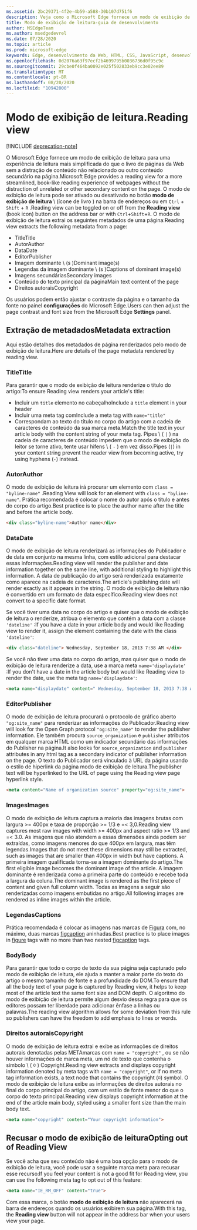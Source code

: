 ```yaml
---
ms.assetid: 2bc29371-4f2e-4b59-a588-30b107d751f6
description: Veja como o Microsoft Edge fornece um modo de exibição de leitura para páginas da Web para permitir a leitura sem adição.
title: Modo de exibição de leitura-guia de desenvolvimento
author: MSEdgeTeam
ms.author: msedgedevrel
ms.date: 07/28/2020
ms.topic: article
ms.prod: microsoft-edge
keywords: Edge, desenvolvimento da Web, HTML, CSS, JavaScript, desenvolvedor
ms.openlocfilehash: 0d2076a63f97ecf2b4699795b0036736d0f95c9c
ms.sourcegitcommit: 29cbe0f464ba0092e025f502833eb9cc3e02ee89
ms.translationtype: MT
ms.contentlocale: pt-BR
ms.lasthandoff: 08/20/2020
ms.locfileid: "10942000"
---
```

# <span data-ttu-id="d8df9-104">Modo de exibição de leitura.</span><span class="sxs-lookup"><span data-stu-id="d8df9-104">Reading view</span></span>  

[!INCLUDE [deprecation-note](../../includes/legacy-edge-note.md)]  

<span data-ttu-id="d8df9-105">O Microsoft Edge fornece um modo de exibição de leitura para uma experiência de leitura mais simplificada do que o livro de páginas da Web sem a distração de conteúdo não relacionado ou outro conteúdo secundário na página.</span><span class="sxs-lookup"><span data-stu-id="d8df9-105">Microsoft Edge provides a reading view for a more streamlined, book-like reading experience of webpages without the distraction of unrelated or other secondary content on the page.</span></span>  <span data-ttu-id="d8df9-106">O modo de exibição de leitura pode ser ativado ou desativado no botão **modo de exibição de leitura** \ (ícone de livro \) na barra de endereços ou em `Ctrl` + `Shift` + `R` .</span><span class="sxs-lookup"><span data-stu-id="d8df9-106">Reading view can be toggled on or off from the **Reading view** \(book icon\) button on the address bar or with `Ctrl`+`Shift`+`R`.</span></span>  <span data-ttu-id="d8df9-107">O modo de exibição de leitura extrai os seguintes metadados de uma página:</span><span class="sxs-lookup"><span data-stu-id="d8df9-107">Reading view extracts the following metadata from a page:</span></span>  

*   <span data-ttu-id="d8df9-108">Title</span><span class="sxs-lookup"><span data-stu-id="d8df9-108">Title</span></span>
*   <span data-ttu-id="d8df9-109">Autor</span><span class="sxs-lookup"><span data-stu-id="d8df9-109">Author</span></span>
*   <span data-ttu-id="d8df9-110">Data</span><span class="sxs-lookup"><span data-stu-id="d8df9-110">Date</span></span>
*   <span data-ttu-id="d8df9-111">Editor</span><span class="sxs-lookup"><span data-stu-id="d8df9-111">Publisher</span></span>
*   <span data-ttu-id="d8df9-112">Imagem dominante \ (s \)</span><span class="sxs-lookup"><span data-stu-id="d8df9-112">Dominant image\(s\)</span></span>
*   <span data-ttu-id="d8df9-113">Legendas da imagem dominante \ (s \)</span><span class="sxs-lookup"><span data-stu-id="d8df9-113">Captions of dominant image\(s\)</span></span>
*   <span data-ttu-id="d8df9-114">Imagens secundárias</span><span class="sxs-lookup"><span data-stu-id="d8df9-114">Secondary images</span></span>
*   <span data-ttu-id="d8df9-115">Conteúdo do texto principal da página</span><span class="sxs-lookup"><span data-stu-id="d8df9-115">Main text content of the page</span></span>
*   <span data-ttu-id="d8df9-116">Direitos autorais</span><span class="sxs-lookup"><span data-stu-id="d8df9-116">Copyright</span></span>

<span data-ttu-id="d8df9-117">Os usuários podem então ajustar o contraste da página e o tamanho da fonte no painel **configurações** do Microsoft Edge.</span><span class="sxs-lookup"><span data-stu-id="d8df9-117">Users can then adjust the page contrast and font size from the Microsoft Edge **Settings** panel.</span></span>  

## <span data-ttu-id="d8df9-118">Extração de metadados</span><span class="sxs-lookup"><span data-stu-id="d8df9-118">Metadata extraction</span></span>  

<span data-ttu-id="d8df9-119">Aqui estão detalhes dos metadados de página renderizados pelo modo de exibição de leitura.</span><span class="sxs-lookup"><span data-stu-id="d8df9-119">Here are details of the page metadata rendered by reading view.</span></span>  

### <span data-ttu-id="d8df9-120">Title</span><span class="sxs-lookup"><span data-stu-id="d8df9-120">Title</span></span>  

<span data-ttu-id="d8df9-121">Para garantir que o modo de exibição de leitura renderize o título do artigo:</span><span class="sxs-lookup"><span data-stu-id="d8df9-121">To ensure Reading view renders your article's title:</span></span>  

*   <span data-ttu-id="d8df9-122">Incluir um `title` elemento no cabeçalho</span><span class="sxs-lookup"><span data-stu-id="d8df9-122">Include a `title` element in your header</span></span>  
*   <span data-ttu-id="d8df9-123">Incluir uma meta tag com</span><span class="sxs-lookup"><span data-stu-id="d8df9-123">Include a meta tag with</span></span> `name="title"`  
*   <span data-ttu-id="d8df9-124">Correspondam ao texto do título no corpo do artigo com a cadeia de caracteres de conteúdo da sua marca meta.</span><span class="sxs-lookup"><span data-stu-id="d8df9-124">Match the title text in your article body with the content string of your meta tag.</span></span>  <span data-ttu-id="d8df9-125">Pipes \ ( `|` \) na cadeia de caracteres de conteúdo impedem que o modo de exibição do leitor se torne ativo, tente usar hifens \ ( `-` \) em vez disso.</span><span class="sxs-lookup"><span data-stu-id="d8df9-125">Pipes \(`|`\) in your content string prevent the reader view from becoming active, try using hyphens \(`-`\) instead.</span></span>  

### <span data-ttu-id="d8df9-126">Autor</span><span class="sxs-lookup"><span data-stu-id="d8df9-126">Author</span></span>  

<span data-ttu-id="d8df9-127">O modo de exibição de leitura irá procurar um elemento com `class = "byline-name"` .</span><span class="sxs-lookup"><span data-stu-id="d8df9-127">Reading View will look for an element with `class = "byline-name"`.</span></span>  <span data-ttu-id="d8df9-128">Prática recomendada é colocar o nome do autor após o título e antes do corpo do artigo.</span><span class="sxs-lookup"><span data-stu-id="d8df9-128">Best practice is to place the author name after the title and before the article body.</span></span>  

```html
<div class="byline-name">Author name</div>
```  

### <span data-ttu-id="d8df9-129">Data</span><span class="sxs-lookup"><span data-stu-id="d8df9-129">Date</span></span>  

<span data-ttu-id="d8df9-130">O modo de exibição de leitura renderizará as informações do Publicador e de data em conjunto na mesma linha, com estilo adicional para destacar essas informações.</span><span class="sxs-lookup"><span data-stu-id="d8df9-130">Reading view will render the publisher and date information together on the same line, with additional styling to highlight this information.</span></span>  <span data-ttu-id="d8df9-131">A data de publicação do artigo será renderizada exatamente como aparece na cadeia de caracteres.</span><span class="sxs-lookup"><span data-stu-id="d8df9-131">The article's publishing date will render exactly as it appears in the string.</span></span>  <span data-ttu-id="d8df9-132">O modo de exibição de leitura não é convertido em um formato de data específico.</span><span class="sxs-lookup"><span data-stu-id="d8df9-132">Reading view does not convert to a specific date format.</span></span>  

<span data-ttu-id="d8df9-133">Se você tiver uma data no corpo do artigo e quiser que o modo de exibição de leitura o renderize, atribua o elemento que contém a data com a classe `'dateline'` :</span><span class="sxs-lookup"><span data-stu-id="d8df9-133">If you have a date in your article body and would like Reading view to render it, assign the element containing the date with the class `'dateline'`:</span></span>  

```html
<div class="dateline"> Wednesday, September 18, 2013 7:38 AM </div>
```  

<span data-ttu-id="d8df9-134">Se você não tiver uma data no corpo do artigo, mas quiser que o modo de exibição de leitura renderize a data, use a marca meta `name='displaydate'` :</span><span class="sxs-lookup"><span data-stu-id="d8df9-134">If you don't have a date in the article body but would like Reading view to render the date, use the meta tag `name='displaydate'`:</span></span>  

```html
<meta name="displaydate" content=" Wednesday, September 18, 2013 7:38 AM ">
```  

### <span data-ttu-id="d8df9-135">Editor</span><span class="sxs-lookup"><span data-stu-id="d8df9-135">Publisher</span></span>  

<span data-ttu-id="d8df9-136">O modo de exibição de leitura procurará o protocolo de gráfico aberto `"og:site_name"` para renderizar as informações do Publicador.</span><span class="sxs-lookup"><span data-stu-id="d8df9-136">Reading view will look for the Open Graph protocol `"og:site_name"` to render the publisher information.</span></span>  <span data-ttu-id="d8df9-137">Ele também procura `source_organization` e `publisher` atributos em qualquer marca HTML como um indicador secundário das informações do Publisher na página.</span><span class="sxs-lookup"><span data-stu-id="d8df9-137">It also looks for `source_organization` and `publisher` attributes in any html tag as a secondary indicator of publisher information on the page.</span></span>  <span data-ttu-id="d8df9-138">O texto do Publicador será vinculado à URL da página usando o estilo de hiperlink da página modo de exibição de leitura.</span><span class="sxs-lookup"><span data-stu-id="d8df9-138">The publisher text will be hyperlinked to the URL of page using the Reading view page hyperlink style.</span></span>  

```html
<meta content="Name of organization source" property="og:site_name">
```  

### <span data-ttu-id="d8df9-139">Images</span><span class="sxs-lookup"><span data-stu-id="d8df9-139">Images</span></span>  

<span data-ttu-id="d8df9-140">O modo de exibição de leitura captura a maioria das imagens brutas com largura >= 400px e taxa de proporção >= 1/3 e =< 3,0.</span><span class="sxs-lookup"><span data-stu-id="d8df9-140">Reading view captures most raw images with width >= 400px and aspect ratio >= 1/3 and =< 3.0.</span></span>  <span data-ttu-id="d8df9-141">As imagens que não atendem a essas dimensões ainda podem ser extraídas, como imagens menores do que 400px em largura, mas têm legendas.</span><span class="sxs-lookup"><span data-stu-id="d8df9-141">Images that do not meet these dimensions may still be extracted, such as images that are smaller than 400px in width but have captions.</span></span>  <span data-ttu-id="d8df9-142">A primeira imagem qualificada torna-se a imagem dominante do artigo.</span><span class="sxs-lookup"><span data-stu-id="d8df9-142">The first eligible image becomes the dominant image of the article.</span></span>  <span data-ttu-id="d8df9-143">A imagem dominante é renderizada como a primeira parte do conteúdo e recebe toda a largura da coluna.</span><span class="sxs-lookup"><span data-stu-id="d8df9-143">The dominant image is rendered as the first piece of content and given full column width.</span></span>  <span data-ttu-id="d8df9-144">Todas as imagens a seguir são renderizadas como imagens embutidas no artigo.</span><span class="sxs-lookup"><span data-stu-id="d8df9-144">All following images are rendered as inline images within the article.</span></span>  

### <span data-ttu-id="d8df9-145">Legendas</span><span class="sxs-lookup"><span data-stu-id="d8df9-145">Captions</span></span>  

<span data-ttu-id="d8df9-146">Prática recomendada é colocar as imagens nas marcas de [Figura](https://developer.mozilla.org/docs/Web/HTML/Element/figure) com, no máximo, duas marcas [figcaption](https://developer.mozilla.org/docs/Web/HTML/Element/figcaption) aninhadas.</span><span class="sxs-lookup"><span data-stu-id="d8df9-146">Best practice is to place images in [figure](https://developer.mozilla.org/docs/Web/HTML/Element/figure) tags with no more than two nested [figcaption](https://developer.mozilla.org/docs/Web/HTML/Element/figcaption) tags.</span></span>  

### <span data-ttu-id="d8df9-147">Body</span><span class="sxs-lookup"><span data-stu-id="d8df9-147">Body</span></span>  

<span data-ttu-id="d8df9-148">Para garantir que todo o corpo de texto da sua página seja capturado pelo modo de exibição de leitura, ele ajuda a manter a maior parte do texto do artigo o mesmo tamanho de fonte e a profundidade do DOM.</span><span class="sxs-lookup"><span data-stu-id="d8df9-148">To ensure that all the body text of your page is captured by Reading view, it helps to keep most of the article text the same font size and DOM depth.</span></span>  <span data-ttu-id="d8df9-149">O algoritmo do modo de exibição de leitura permite algum desvio dessa regra para que os editores possam ter liberdade para adicionar ênfase a linhas ou palavras.</span><span class="sxs-lookup"><span data-stu-id="d8df9-149">The reading view algorithm allows for some deviation from this rule so publishers can have the freedom to add emphasis to lines or words.</span></span>  

### <span data-ttu-id="d8df9-150">Direitos autorais</span><span class="sxs-lookup"><span data-stu-id="d8df9-150">Copyright</span></span>  

<span data-ttu-id="d8df9-151">O modo de exibição de leitura extrai e exibe as informações de direitos autorais denotadas pelas METAmarcas com `name = "copyright"` , ou se não houver informações de marca meta, um nó de texto que contenha o símbolo \ ( `©` \) Copyright.</span><span class="sxs-lookup"><span data-stu-id="d8df9-151">Reading view extracts and displays copyright information denoted by meta tags with `name = "copyright"`, or if no meta tag information exists, a text node that contains the copyright \(`©`\) symbol.</span></span>  <span data-ttu-id="d8df9-152">O modo de exibição de leitura exibe as informações de direitos autorais no final do corpo principal do artigo, com um estilo de fonte menor do que o corpo do texto principal.</span><span class="sxs-lookup"><span data-stu-id="d8df9-152">Reading view displays copyright information at the end of the article main body, styled using a smaller font size than the main body text.</span></span>  

```html
<meta name="copyright" content="Your copyright information">
```  

## <span data-ttu-id="d8df9-153">Recusar o modo de exibição de leitura</span><span class="sxs-lookup"><span data-stu-id="d8df9-153">Opting out of Reading View</span></span>  

<span data-ttu-id="d8df9-154">Se você acha que seu conteúdo não é uma boa opção para o modo de exibição de leitura, você pode usar a seguinte marca meta para recusar esse recurso:</span><span class="sxs-lookup"><span data-stu-id="d8df9-154">If you feel your content is not a good fit for Reading view, you can use the following meta tag to opt out of this feature:</span></span>  

```html
<meta name="IE_RM_OFF" content="true">
```  

<span data-ttu-id="d8df9-155">Com essa marca, o botão **modo de exibição de leitura** não aparecerá na barra de endereços quando os usuários exibirem sua página.</span><span class="sxs-lookup"><span data-stu-id="d8df9-155">With this tag, the **Reading view** button will not appear in the address bar when your users view your page.</span></span>  
